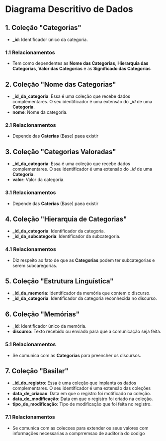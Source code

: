 # Diagrama Descritivo de Dados

## 1. **Coleção "Categorias"**

- **_id**: Identificador único da categoria.

### 1.1 Relacionamentos

- Tem como dependentes as **Nome das Categorias**, **Hierarquia das Categorias**, **Valor das Categorias** e as **Significado das Categorias**

## 2. **Coleção "Nome das Categorias"**

- **_id_da_categoria**: Essa é uma coleção que recebe dados complementares. O seu identificador é uma extensão do __id_ de uma **Categoria**.
- **nome**: Nome da categoria.

### 2.1 Relacionamentos

- Depende das **Caterias** (Base) paea existir

## 3. **Coleção "Categorias Valoradas"**

- **_id_da_categoria**: Essa é uma coleção que recebe dados complementares. O seu identificador é uma extensão do __id_ de uma **Categoria**.
- **valor**: Valor da categoria.

### 3.1 Relacionamentos

- Depende das **Caterias** (Base) paea existir

## 4. **Coleção "Hierarquia de Categorias"**

- **_id_da_categoria**: Identificador da categoria.
- **_id_da_subcategoria**: Identificador da subcategoria.

### 4.1 Relacionamentos

- Diz respeito ao fato de que as **Categorias** podem ter subcategorias e serem subcaregorias.

## 5. **Coleção "Estrutura Linguística"**

- **_id_da_memoria**: Identificador da memória que contem o discurso.
- **_id_da_categoria**: Identificador da categoria reconhecida no discurso.

## 6. **Coleção "Memórias"**

- **_id**: Identificador único da memória.
- **discurso**: Texto recebido ou enviado para que a comunicação seja feita.

### 5.1 Relacionamentos

- Se comunica com as **Categorias** para preencher os discursos.

## 7. **Coleção "Basilar"**

- **_id_do_registro**: Essa é uma coleção que implanta os dados complementares. O seu identificador é uma extensão das coleções
- **data_de_criacao**: Data em que o registro foi motificado na coleção.
- **data_de_modificação**: Data em que o registro foi criado na coleção.
- **tipo_de_modificação**: Tipo de modificação que foi feita no registro.

### 7.1 Relacionamentos

- Se comunica com as colecoes para extender os seus valores com informações necessarias a comprremsao de auditoria do codigo